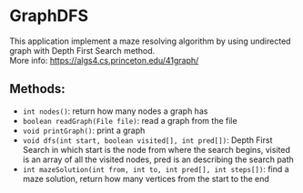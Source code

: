 # GraphDFS
This application implement a maze resolving algorithm by using undirected graph with Depth First Search method. <br>
More info: https://algs4.cs.princeton.edu/41graph/

## Methods:
- `int nodes()`: return how many nodes a graph has <br>
- `boolean readGraph(File file)`: read a graph from the file <br>
- `void printGraph()`: print a graph <br>
- `void dfs(int start, boolean visited[], int pred[])`: Depth First Search 
in which start is the node from where the search begins, 
visited is an array of all the visited nodes, 
pred is an describing the search path <br>
- `int mazeSolution(int from, int to, int pred[], int steps[])`: find a maze solution,
return how many vertices from the start to the end <br>
